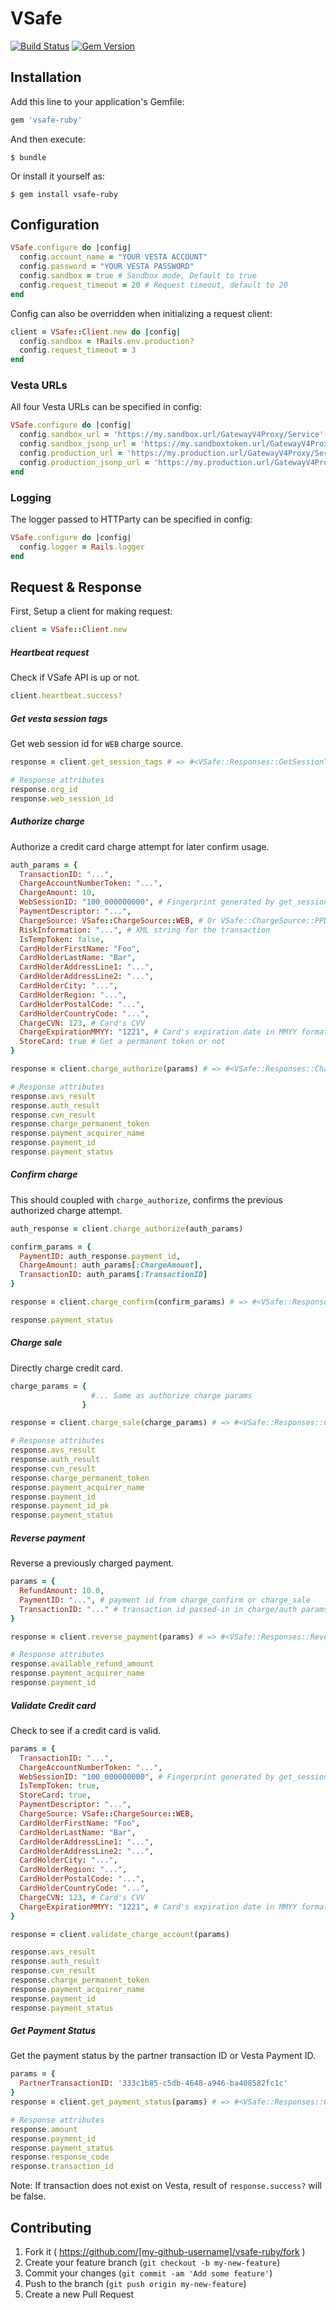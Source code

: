 # VSafe
[![Build Status](https://travis-ci.org/listia/vsafe-ruby.svg?branch=master)](https://travis-ci.org/listia/vsafe-ruby)
[![Gem Version](https://badge.fury.io/rb/vsafe-ruby.svg)](http://badge.fury.io/rb/vsafe-ruby)

## Installation

Add this line to your application's Gemfile:

```ruby
gem 'vsafe-ruby'
```

And then execute:

    $ bundle

Or install it yourself as:

    $ gem install vsafe-ruby

## Configuration

```ruby
VSafe.configure do |config|
  config.account_name = "YOUR VESTA ACCOUNT"
  config.password = "YOUR VESTA PASSWORD"
  config.sandbox = true # Sandbox mode, Default to true
  config.request_timeout = 20 # Request timeout, default to 20
end
```

Config can also be overridden when initializing a request client:

```ruby
client = VSafe::Client.new do |config|
  config.sandbox = !Rails.env.production?
  config.request_timeout = 3
end
```

### Vesta URLs

All four Vesta URLs can be specified in config:

```ruby
VSafe.configure do |config|
  config.sandbox_url = 'https://my.sandbox.url/GatewayV4Proxy/Service'
  config.sandbox_jsonp_url = 'https://my.sandboxtoken.url/GatewayV4ProxyJSON/Service'
  config.production_url = 'https://my.production.url/GatewayV4Proxy/Service'
  config.production_jsonp_url = 'https://my.production.url/GatewayV4ProxyJSON/Service'
end
```

### Logging

The logger passed to HTTParty can be specified in config:

```ruby
VSafe.configure do |config|
  config.logger = Rails.logger
end
```

## Request & Response

First, Setup a client for making request:

```ruby
client = VSafe::Client.new
```

##### Heartbeat request

Check if VSafe API is up or not.

```ruby
client.heartbeat.success?

```

##### Get vesta session tags

Get web session id for `WEB` charge source.

```ruby
response = client.get_session_tags # => #<VSafe::Responses::GetSessionTags ...>

# Response attributes
response.org_id
response.web_session_id
```

##### Authorize charge

Authorize a credit card charge attempt for later confirm usage.

```ruby
auth_params = {
  TransactionID: "...",
  ChargeAccountNumberToken: "...",
  ChargeAmount: 10,
  WebSessionID: "100_000000000", # Fingerprint generated by get_session_tags as part of ChargeSource::WEB transaction
  PaymentDescriptor: "...",
  ChargeSource: VSafe::ChargeSource::WEB, # Or VSafe::ChargeSource::PPD/VSafe::ChargeSource::TEL
  RiskInformation: "...", # XML string for the transaction
  IsTempToken: false,
  CardHolderFirstName: "Foo",
  CardHolderLastName: "Bar",
  CardHolderAddressLine1: "...",
  CardHolderAddressLine2: "...",
  CardHolderCity: "...",
  CardHolderRegion: "...",
  CardHolderPostalCode: "...",
  CardHolderCountryCode: "...",
  ChargeCVN: 123, # Card's CVV
  ChargeExpirationMMYY: "1221", # Card's expiration date in MMYY format
  StoreCard: true # Get a permanent token or not
}

response = client.charge_authorize(params) # => #<VSafe::Responses::ChargeAuthorize ...>

# Response attributes
response.avs_result
response.auth_result
response.cvn_result
response.charge_permanent_token
response.payment_acquirer_name
response.payment_id
response.payment_status
```

##### Confirm charge

This should coupled with `charge_authorize`, confirms the previous authorized charge attempt.

```ruby
auth_response = client.charge_authorize(auth_params)

confirm_params = {
  PaymentID: auth_response.payment_id,
  ChargeAmount: auth_params[:ChargeAmount],
  TransactionID: auth_params[:TransactionID]
}

response = client.charge_confirm(confirm_params) # => #<VSafe::Responses::ChargeConfirm ...>

response.payment_status
```

##### Charge sale

Directly charge credit card.

```ruby
charge_params = {
                  #... Same as authorize charge params
                }

response = client.charge_sale(charge_params) # => #<VSafe::Responses::ChargeSale ...>

# Response attributes
response.avs_result
response.auth_result
response.cvn_result
response.charge_permanent_token
response.payment_acquirer_name
response.payment_id
response.payment_id_pk
response.payment_status
```

##### Reverse payment

Reverse a previously charged payment.

```ruby
params = {
  RefundAmount: 10.0,
  PaymentID: "...", # payment id from charge_confirm or charge_sale
  TransactionID: "..." # transaction id passed-in in charge/auth params
}

response = client.reverse_payment(params) # => #<VSafe::Responses::ReversePayment ...>

# Response attributes
response.available_refund_amount
response.payment_acquirer_name
response.payment_id
```

##### Validate Credit card

Check to see if a credit card is valid.

```ruby
params = {
  TransactionID: "...",
  ChargeAccountNumberToken: "...",
  WebSessionID: "100_000000000", # Fingerprint generated by get_session_tags as part of ChargeSource::WEB transaction
  IsTempToken: true,
  StoreCard: true,
  PaymentDescriptor: "...",
  ChargeSource: VSafe::ChargeSource::WEB,
  CardHolderFirstName: "Foo",
  CardHolderLastName: "Bar",
  CardHolderAddressLine1: "...",
  CardHolderAddressLine2: "...",
  CardHolderCity: "...",
  CardHolderRegion: "...",
  CardHolderPostalCode: "...",
  CardHolderCountryCode: "...",
  ChargeCVN: 123, # Card's CVV
  ChargeExpirationMMYY: "1221", # Card's expiration date in MMYY format
}

response = client.validate_charge_account(params)

response.avs_result
response.auth_result
response.cvn_result
response.charge_permanent_token
response.payment_acquirer_name
response.payment_id
response.payment_status
```

##### Get Payment Status

Get the payment status by the partner transaction ID or Vesta Payment ID.

```ruby
params = {
  PartnerTransactionID: '333c1b85-c5db-4648-a946-ba408582fc1c'
}
response = client.get_payment_status(params) # => #<VSafe::Responses::GetPaymentStatus ...>

# Response attributes
response.amount
response.payment_id
response.payment_status
response.response_code
response.transaction_id
```

Note: If transaction does not exist on Vesta, result of `response.success?` will be false.

## Contributing

1. Fork it ( https://github.com/[my-github-username]/vsafe-ruby/fork )
2. Create your feature branch (`git checkout -b my-new-feature`)
3. Commit your changes (`git commit -am 'Add some feature'`)
4. Push to the branch (`git push origin my-new-feature`)
5. Create a new Pull Request
